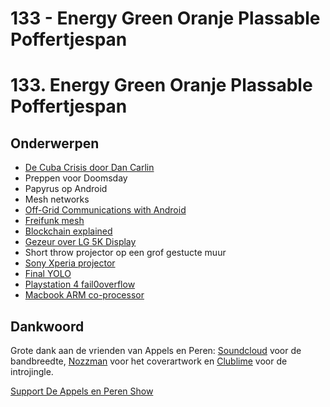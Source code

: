 # 133 - Energy Green Oranje Plassable Poffertjespan

<h1>133. Energy Green Oranje Plassable Poffertjespan</h1>

<h2>Onderwerpen</h2>

<ul>
<li><a href="http://www.dancarlin.com/product/hardcore-history-59-the-destroyer-of-worlds/" rel="nofollow">De Cuba Crisis door Dan Carlin</a></li>
<li>Preppen voor Doomsday</li>
<li>Papyrus op Android</li>
<li>Mesh networks</li>
<li><a href="https://www.youtube.com/watch?v=Kl5sMPXs3cl" rel="nofollow">Off-Grid Communications with Android</a></li>
<li><a href="https://en.wikipedia.org/wiki/Freifunk" rel="nofollow">Freifunk mesh</a></li>
<li><a href="https://anders.com/blockchain/" rel="nofollow">Blockchain explained</a></li>
<li><a href="https://nl.hardware.info/nieuws/50864/lg-ultrafine-5k-heeft-verbindingsproblemen---apple-verwijdert-reviews" rel="nofollow">Gezeur over LG 5K Display</a></li>
<li>Short throw projector op een grof gestucte muur</li>
<li><a href="https://youtu.be/HT8kJkeECyM" rel="nofollow">Sony Xperia projector</a></li>
<li><a href="https://www.reddit.com/r/wallstreetbets/comments/5qhzcy/well_this_is_it_going_allin_my_last_stand_my/" rel="nofollow">Final YOLO</a></li>
<li><a href="https://www.youtube.com/watch?v=VpB49dhk2uQ" rel="nofollow">Playstation 4 fail0overflow</a></li>
<li><a href="https://www.bloomberg.com/news/articles/2017-02-01/apple-developing-new-mac-chip-in-test-of-intel-independence" rel="nofollow">Macbook ARM co-processor</a></li>
</ul>

<h2>Dankwoord</h2>

<p>Grote dank aan de vrienden van Appels en Peren: <a href="http://soundcloud.com" rel="nofollow">Soundcloud</a> voor de bandbreedte, <a href="http://www.nozzman.com/" rel="nofollow">Nozzman</a> voor het coverartwork en <a href="http://twitter.com/#!/clublime" rel="nofollow">Clublime</a> voor de introjingle.</p><p><a href="https://www.patreon.com/appelsenperenshow" rel="payment">Support De Appels en Peren Show</a></p>